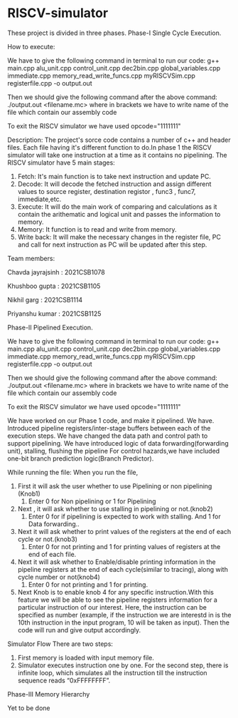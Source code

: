 # RISCV-simulator
 These project is divided in three phases.
 Phase-I   Single Cycle Execution.


 How to execute:


 We have to give the following command in terminal to run our code: 
 g++ main.cpp alu_unit.cpp control_unit.cpp dec2bin.cpp global_variables.cpp immediate.cpp memory_read_write_funcs.cpp myRISCVSim.cpp registerfile.cpp -o output.out


 Then we should give the following command after the above command:
 ./output.out <filename.mc>
 where in brackets we have to write name of the file which contain our assembly code


 To exit the RISCV simulator we have used opcode="1111111"


 Description:
 The project's sorce code contains a number of c++ and header files. Each file having it's different function to do.In phase 1 the RISCV simulator will take one instruction at a time as it contains no pipelining.
 The RISCV simulator have 5 main stages:
 1. Fetch: It's main function is to take next instruction and update PC.
 2. Decode: It will decode the fetched instruction and assign different values to source register, destination registor , func3 , func7, immediate,etc.
 3. Execute: It will do the main work of comparing and calculations as it contain the arithematic and logical unit and passes the information to memory.
 4. Memory: It function is to read and write from memory.
 5. Write back: It will make the necessary changes in the register file, PC and call for next instruction as PC will be updated after this step.


 Team members:


 Chavda jayrajsinh : 2021CSB1078


 Khushboo gupta : 2021CSB1105


 Nikhil garg : 2021CSB1114


 Priyanshu kumar : 2021CSB1125


 Phase-II  Pipelined Execution.




 We have to give the following command in terminal to run our code: 
 g++ main.cpp alu_unit.cpp control_unit.cpp dec2bin.cpp global_variables.cpp immediate.cpp memory_read_write_funcs.cpp myRISCVSim.cpp registerfile.cpp -o output.out


 Then we should give the following command after the above command:
 ./output.out <filename.mc>
 where in brackets we have to write name of the file which contain our assembly code


 To exit the RISCV simulator we have used opcode="1111111"


 We have worked on our  Phase 1 code, and make it pipelined.
We have. Introduced pipeline registers/inter-stage buffers between each of the execution steps.
We have  changed the data path and control path to support pipelining.
 We have introduced logic of data forwarding(forwarding unit), stalling, flushing the pipeline 
For control hazards,we have  included one-bit branch prediction logic(Branch Predictor).


While running the file:
When you run the file,
1. First it will ask the user whether to use Pipelining or non pipelining (Knob1)
   1. Enter 0 for Non pipelining or 1 for Pipelining
2. Next , it will ask whether to use stalling in pipelining or not.(knob2)
   1. Enter 0 for if pipelining is expected to work with stalling. And 1 for Data forwarding..
3. Next it will ask whether to print values of the registers at the end of each cycle or not.(knob3)
   1. Enter 0 for not printing and 1 for printing values of registers at the end of each file.
4. Next it will ask whether to Enable/disable printing information in the pipeline registers at the end of each cycle(similar to tracing), along with cycle number or not(knob4)
   1. Enter 0 for not printing and 1 for printing.
5. Next Knob is to enable knob 4 for any specific instruction.With this feature we will be able to see the pipeline registers information for a particular instruction of our interest. Here, the instruction can be specified as number (example, if the instruction we are interestd in is the 10th instruction in the input program, 10 will be taken as input).
Then the code will run and give output accordingly.


Simulator Flow
There are two steps:
1. First memory is loaded with input memory file.
2. Simulator executes instruction one by one.
For the second step, there is infinite loop, which simulates all the instruction till the instruction sequence reads “0xFFFFFFFF”.






































 Phase-III Memory Hierarchy


 Yet to be done